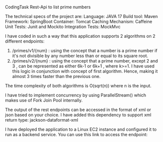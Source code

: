 CodingTask
Rest-Api to list prime numbers

The technical specs of the project are:
Language: JAVA 17
Build tool: Maven
Framework: SpringBoot
Container: Tomcat
Caching Mechanism: Caffeine
Unit Tests: Junit and Mockito
Integration Tests: MockMvc

I have coded in such a way that this application supports 2 algorithms on 2 different endpoints:
 1. /primes/v1/{num} : using the concept that a number is a prime number if it's not divisible by any number less than or equal to its square root.
 2. /primes/v2/{num} : using the concept that a prime number, except 2 and 3 , can be represented as either 6k-1 or 6k+1 , where k>=1. I have used this logic in conjunction with concept of first algorithm. Hence, making it almost 3 times faster than the previous one.

The time complexity of both algorithms is O(sqrt(n)) where n is the input. 

I have tried to implement concurrency by using ParallelStream() which makes use of Fork Join Pool internally.

The output of the rest endpoints can be accessed in the format of xml or json based on your choice. I have added this dependency to support xml return type: jackson-dataformat-xml

I have deployed the application to a Linux EC2 instance and configured it to run as a backend service. You can use this link to access the endpoint:


